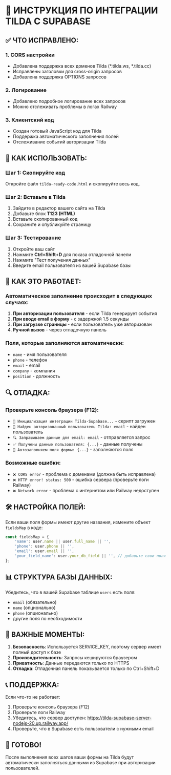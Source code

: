# 🚀 ИНСТРУКЦИЯ ПО ИНТЕГРАЦИИ TILDA С SUPABASE

## ✅ ЧТО ИСПРАВЛЕНО:

### 1. **CORS настройки**
- Добавлена поддержка всех доменов Tilda (*.tilda.ws, *.tilda.cc)
- Исправлены заголовки для cross-origin запросов
- Добавлена поддержка OPTIONS запросов

### 2. **Логирование**
- Добавлено подробное логирование всех запросов
- Можно отслеживать проблемы в логах Railway

### 3. **Клиентский код**
- Создан готовый JavaScript код для Tilda
- Поддержка автоматического заполнения полей
- Отслеживание событий авторизации Tilda

## 🔧 КАК ИСПОЛЬЗОВАТЬ:

### Шаг 1: Скопируйте код
Откройте файл `tilda-ready-code.html` и скопируйте весь код.

### Шаг 2: Вставьте в Tilda
1. Зайдите в редактор вашего сайта на Tilda
2. Добавьте блок **T123 (HTML)**
3. Вставьте скопированный код
4. Сохраните и опубликуйте страницу

### Шаг 3: Тестирование
1. Откройте ваш сайт
2. Нажмите **Ctrl+Shift+D** для показа отладочной панели
3. Нажмите "Тест получения данных"
4. Введите email пользователя из вашей Supabase базы

## 🎯 КАК ЭТО РАБОТАЕТ:

### Автоматическое заполнение происходит в следующих случаях:

1. **При авторизации пользователя** - если Tilda генерирует события
2. **При вводе email в форму** - с задержкой 1.5 секунды
3. **При загрузке страницы** - если пользователь уже авторизован
4. **Ручной вызов** - через отладочную панель

### Поля, которые заполняются автоматически:
- `name` - имя пользователя
- `phone` - телефон
- `email` - email
- `company` - компания
- `position` - должность

## 🔍 ОТЛАДКА:

### Проверьте консоль браузера (F12):
- `🚀 Инициализация интеграции Tilda-Supabase...` - скрипт загружен
- `👤 Найден авторизованный пользователь Tilda: email` - найден пользователь
- `🔍 Запрашиваем данные для email: email` - отправляется запрос
- `✅ Получены данные пользователя: {...}` - данные получены
- `📝 Автозаполняем поля формы: {...}` - заполняются поля

### Возможные ошибки:
- `❌ CORS error` - проблема с доменами (должна быть исправлена)
- `❌ HTTP error! status: 500` - ошибка сервера (проверьте логи Railway)
- `❌ Network error` - проблема с интернетом или Railway недоступен

## 🛠️ НАСТРОЙКА ПОЛЕЙ:

Если ваши поля формы имеют другие названия, измените объект `fieldsMap` в коде:

```javascript
const fieldsMap = {
    'name': user.name || user.full_name || '',
    'phone': user.phone || '',
    'email': user.email || '',
    'your_field_name': user.your_db_field || '', // добавьте свои поля
};
```

## 📊 СТРУКТУРА БАЗЫ ДАННЫХ:

Убедитесь, что в вашей Supabase таблице `users` есть поля:
- `email` (обязательно)
- `name` (опционально)
- `phone` (опционально)
- другие поля по необходимости

## 🚨 ВАЖНЫЕ МОМЕНТЫ:

1. **Безопасность**: Используется SERVICE_KEY, поэтому сервер имеет полный доступ к базе
2. **Производительность**: Запросы кешируются браузером
3. **Приватность**: Данные передаются только по HTTPS
4. **Отладка**: Отладочная панель показывается только по Ctrl+Shift+D

## 📞 ПОДДЕРЖКА:

Если что-то не работает:
1. Проверьте консоль браузера (F12)
2. Проверьте логи Railway
3. Убедитесь, что сервер доступен: https://tilda-supabase-server-nodejs-20.up.railway.app/
4. Проверьте, что в Supabase есть пользователи с нужными email

## 🎉 ГОТОВО!

После выполнения всех шагов ваши формы на Tilda будут автоматически заполняться данными из Supabase при авторизации пользователей.
